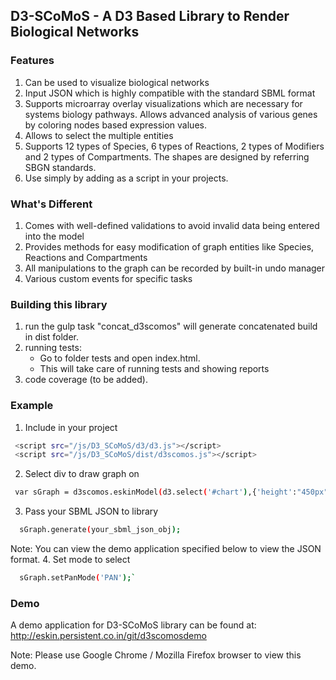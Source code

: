 ## D3-SCoMoS - A D3 Based Library to Render Biological Networks

### Features

1. Can be used to visualize biological networks 
2. Input JSON which is highly compatible with the standard SBML format
3. Supports microarray overlay visualizations which are necessary for systems biology pathways. Allows advanced analysis of various genes by coloring nodes based expression values.
4. Allows to select the multiple entities
5. Supports 12 types of Species, 6 types of Reactions, 2 types of Modifiers and 2 types of Compartments. The shapes are designed by referring SBGN standards.
6. Use simply by adding as a script in your projects.

### What's Different 

1. Comes with well-defined validations to avoid invalid data being entered into the model
2. Provides methods for easy modification of graph entities like Species, Reactions and Compartments
3. All manipulations to the graph can be recorded by built-in undo manager
4. Various custom events for specific tasks

### Building this library

1. run the gulp task "concat_d3scomos" will generate concatenated build in dist folder.
2. running tests:
	*  Go to folder tests and open index.html.
	*  This  will take care of running tests and showing reports
3. code coverage (to be added).
  
### Example

1. Include in your project 
  
 ```sh
  <script src="/js/D3_SCoMoS/d3/d3.js"></script>
  <script src="/js/D3_SCoMoS/dist/d3scomos.js"></script>
  ```
2. Select div to draw graph on
	
 ```sh
  var sGraph = d3scomos.eskinModel(d3.select('#chart'),{'height':"450px"});
 ```
3. Pass your SBML JSON to library
```sh
  sGraph.generate(your_sbml_json_obj);
```	
   Note: You can view the demo application specified below to view the JSON format.
4. Set mode to select
```sh
  sGraph.setPanMode('PAN');`
```
  
###  Demo
A demo application for D3-SCoMoS library can be found at:
http://eskin.persistent.co.in/git/d3scomosdemo 

Note: Please use Google Chrome / Mozilla Firefox browser to view this demo.